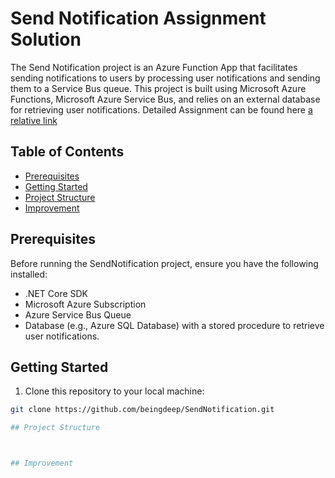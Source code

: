 # Send Notification Assignment Solution

The Send Notification project is an Azure Function App that facilitates sending notifications to users by processing user notifications and sending them to a Service Bus queue. This project is built using Microsoft Azure Functions, Microsoft Azure Service Bus, and relies on an external database for retrieving user notifications. Detailed Assignment can be found here [a relative link](ASSIGNMENT.md)

## Table of Contents

- [Prerequisites](#prerequisites)
- [Getting Started](#getting-started)
- [Project Structure](#project-structure)
- [Improvement](#improvement)

## Prerequisites

Before running the SendNotification project, ensure you have the following installed:

- .NET Core SDK
- Microsoft Azure Subscription
- Azure Service Bus Queue
- Database (e.g., Azure SQL Database) with a stored procedure to retrieve user notifications.

## Getting Started

1. Clone this repository to your local machine:

```bash
git clone https://github.com/beingdeep/SendNotification.git

## Project Structure



## Improvement


